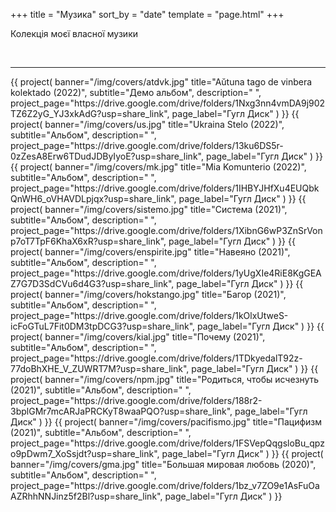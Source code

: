 +++
title = "Музика"
sort_by = "date"
template = "page.html"
+++

<p class="lead text-center">Колекція моєї власної музики</p><br>

<hr class="big-hr mb-4">
<div class="row mt-3">
    {{ 
        project(
            banner="/img/covers/atdvk.jpg"
            title="Aŭtuna tago de vinbera kolektado (2022)", 
            subtitle="Демо альбом", 
            description=" ",
            project_page="https://drive.google.com/drive/folders/1Nxg3nn4vmDA9j902TZ6Z2yG_YJ3xkAdG?usp=share_link",
            page_label="Гугл Диск"
        ) 
    }}
    {{ 
        project(
            banner="/img/covers/us.jpg"
            title="Ukraina Stelo (2022)", 
            subtitle="Альбом", 
            description=" ",
            project_page="https://drive.google.com/drive/folders/13ku6DS5r-0zZesA8Erw6TDudJDByIyoE?usp=share_link",
            page_label="Гугл Диск"
        ) 
    }}
    {{ 
        project(
            banner="/img/covers/mk.jpg"
            title="Mia Komunterio (2022)", 
            subtitle="Альбом", 
            description=" ",
            project_page="https://drive.google.com/drive/folders/1IHBYJHfXu4EUQbkQnWH6_oVHAVDLpjqx?usp=share_link",
            page_label="Гугл Диск"
        ) 
    }}
    {{ 
        project(
            banner="/img/covers/sistemo.jpg"
            title="Cистема (2021)", 
            subtitle="Альбом", 
            description=" ",
            project_page="https://drive.google.com/drive/folders/1XibnG6wP3ZnSrVonp7oT7TpF6KhaX6xR?usp=share_link",
            page_label="Гугл Диск"
        ) 
    }}
    {{ 
        project(
            banner="/img/covers/enspirite.jpg"
            title="Навеяно (2021)", 
            subtitle="Альбом", 
            description=" ",
            project_page="https://drive.google.com/drive/folders/1yUgXIe4RiE8KgGEAZ7G7D3SdCVu6d4G3?usp=share_link",
            page_label="Гугл Диск"
        ) 
    }}
    {{ 
        project(
            banner="/img/covers/hokstango.jpg"
            title="Багор (2021)", 
            subtitle="Альбом", 
            description=" ",
            project_page="https://drive.google.com/drive/folders/1kOlxUtweS-icFoGTuL7Fit0DM3tpDCG3?usp=share_link",
            page_label="Гугл Диск"
        ) 
    }}
    {{ 
        project(
            banner="/img/covers/kial.jpg"
            title="Почему (2021)", 
            subtitle="Альбом", 
            description=" ",
            project_page="https://drive.google.com/drive/folders/1TDkyedalT92z-77doBhXHE_V_ZUWRT7M?usp=share_link",
            page_label="Гугл Диск"
        ) 
    }}
    {{ 
        project(
            banner="/img/covers/npm.jpg"
            title="Родиться, чтобы исчезнуть (2021)", 
            subtitle="Альбом", 
            description=" ",
            project_page="https://drive.google.com/drive/folders/188r2-3bplGMr7mcARJaPRCKyT8waaPQO?usp=share_link",
            page_label="Гугл Диск"
        ) 
    }}
    {{ 
        project(
            banner="/img/covers/pacifismo.jpg"
            title="Пацифизм (2021)", 
            subtitle="Альбом", 
            description=" ",
            project_page="https://drive.google.com/drive/folders/1FSVepQqgsloBu_qpzo9pDwm7_XoSsjdt?usp=share_link",
            page_label="Гугл Диск"
        ) 
    }}
    {{ 
        project(
            banner="/img/covers/gma.jpg"
            title="Большая мировая любовь (2020)", 
            subtitle="Альбом", 
            description=" ",
            project_page="https://drive.google.com/drive/folders/1bz_v7ZO9e1AsFuOaAZRhhNNJinz5f2Bl?usp=share_link",
            page_label="Гугл Диск"
        ) 
    }}
</div>
